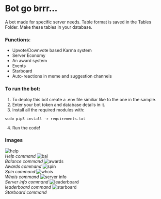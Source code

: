 # Bot go brrr...
A bot made for specific server needs.
Table format is saved in the Tables Folder. Make these tables in your database.

### Functions:

* Upvote/Downvote based Karma system
* Server Economy 
* An award system
* Events
* Starboard
* Auto-reactions in meme and suggestion channels

### To run the bot:
1. To deploy this bot create a .env file similiar like to the one in the sample. 
2. Enter your bot token and database details in it.
3. Install all the required modules with: 
```
sudo pip3 install -r requirements.txt
```
4. Run the code!

### Images
![help](images/help.png)   
*Help command*
![bal](images/bal.png)   
*Balance command*
![awards](images/awards.png)   
*Awards command*
![spin](images/spin.png)   
*Spin command*
![whois](images/whois.png)   
*Whois command*
![server info](images/serverinfo.png)   
*Server info command*
![leaderboard](images/leaderboard.png)   
*leaderboard command*
![starboard](images/starboard.png)   
*Starboard command*


